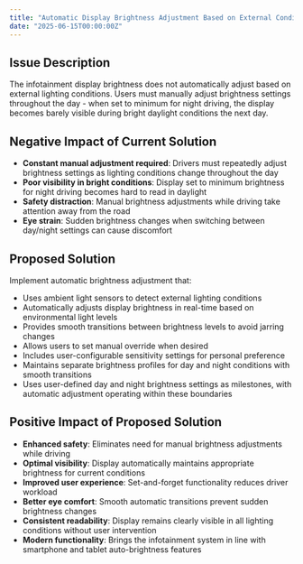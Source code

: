 ```yaml
---
title: "Automatic Display Brightness Adjustment Based on External Conditions"
date: "2025-06-15T00:00:00Z"
---
```


## Issue Description

The infotainment display brightness does not automatically adjust based on external lighting conditions. Users must manually adjust brightness settings throughout the day - when set to minimum for night driving, the display becomes barely visible during bright daylight conditions the next day.

## Negative Impact of Current Solution

- **Constant manual adjustment required**: Drivers must repeatedly adjust brightness settings as lighting conditions change throughout the day
- **Poor visibility in bright conditions**: Display set to minimum brightness for night driving becomes hard to read in daylight
- **Safety distraction**: Manual brightness adjustments while driving take attention away from the road
- **Eye strain**: Sudden brightness changes when switching between day/night settings can cause discomfort

## Proposed Solution

Implement automatic brightness adjustment that:

- Uses ambient light sensors to detect external lighting conditions
- Automatically adjusts display brightness in real-time based on environmental light levels
- Provides smooth transitions between brightness levels to avoid jarring changes
- Allows users to set manual override when desired
- Includes user-configurable sensitivity settings for personal preference
- Maintains separate brightness profiles for day and night conditions with smooth transitions
- Uses user-defined day and night brightness settings as milestones, with automatic adjustment operating within these boundaries

## Positive Impact of Proposed Solution

- **Enhanced safety**: Eliminates need for manual brightness adjustments while driving
- **Optimal visibility**: Display automatically maintains appropriate brightness for current conditions
- **Improved user experience**: Set-and-forget functionality reduces driver workload
- **Better eye comfort**: Smooth automatic transitions prevent sudden brightness changes
- **Consistent readability**: Display remains clearly visible in all lighting conditions without user intervention
- **Modern functionality**: Brings the infotainment system in line with smartphone and tablet auto-brightness features
